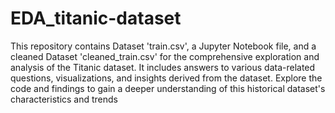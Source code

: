 # EDA_titanic-dataset
This repository contains Dataset 'train.csv', a Jupyter Notebook file, and a cleaned Dataset 'cleaned_train.csv' for the comprehensive exploration and analysis of the Titanic dataset. It includes answers to various data-related questions, visualizations, and insights derived from the dataset. Explore the code and findings to gain a deeper understanding of this historical dataset's characteristics and trends
